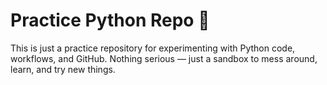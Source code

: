 # Practice Python Repo 🐍

This is just a practice repository for experimenting with Python code, workflows, and GitHub. Nothing serious — just a sandbox to mess around, learn, and try new things.

